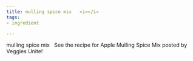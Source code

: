 ```yaml
---
title: mulling spice mix   <i></i>
tags:
- ingredient

---
```

mulling spice mix   See the recipe for Apple Mulling Spice Mix posted by Veggies Unite!
